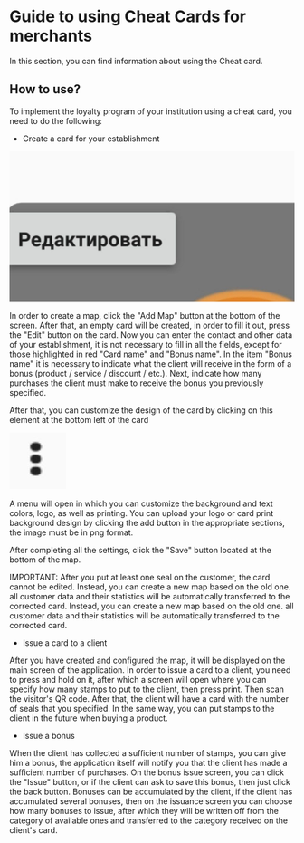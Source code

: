 # Guide to using Cheat Cards for merchants

In this section, you can find information about using the Cheat card.

## How to use?

To implement the loyalty program of your institution using a cheat card, you need to do the following:

* Create a card for your establishment


![example](../src/GUI/private/resources/help/Help3.jpg)

In order to create a map, click the "Add Map" button at the bottom of the screen. After that, an empty card will be created, in order to fill it out, press the "Edit" button on the card. Now you can enter the contact and other data of your establishment, it is not necessary to fill in all the fields, except for those highlighted in red "Card name" and "Bonus name". In the item "Bonus name" it is necessary to indicate what the client will receive in the form of a bonus (product / service / discount / etc.). Next, indicate how many purchases the client must make to receive the bonus you previously specified.

After that, you can customize the design of the card by clicking on this element at the bottom left of the card

![example](../src/GUI/private/resources/help/Help2.jpg)

A menu will open in which you can customize the background and text colors, logo, as well as printing. You can upload your logo or card print background design by clicking the add button in the appropriate sections, the image must be in png format.

After completing all the settings, click the "Save" button located at the bottom of the map.

IMPORTANT: After you put at least one seal on the customer, the card cannot be edited. Instead, you can create a new map based on the old one. all customer data and their statistics will be automatically transferred to the corrected card. Instead, you can create a new map based on the old one. all customer data and their statistics will be automatically transferred to the corrected card.

* Issue a card to a client

After you have created and configured the map, it will be displayed on the main screen of the application. In order to issue a card to a client, you need to press and hold on it, after which a screen will open where you can specify how many stamps to put to the client, then press print. Then scan the visitor's QR code. After that, the client will have a card with the number of seals that you specified. In the same way, you can put stamps to the client in the future when buying a product.

* Issue a bonus

When the client has collected a sufficient number of stamps, you can give him a bonus, the application itself will notify you that the client has made a sufficient number of purchases. On the bonus issue screen, you can click the "Issue" button, or if the client can ask to save this bonus, then just click the back button. Bonuses can be accumulated by the client, if the client has accumulated several bonuses, then on the issuance screen you can choose how many bonuses to issue, after which they will be written off from the category of available ones and transferred to the category received on the client's card.